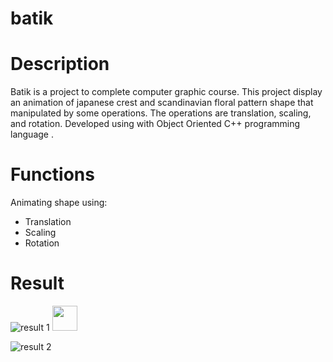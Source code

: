 # batik
# Description
Batik is a project to complete computer graphic course. This project display an animation of japanese crest and scandinavian floral pattern shape that manipulated by some operations. The operations are translation, scaling, and rotation. Developed using with Object Oriented C++ programming language .

# Functions
Animating shape using:
- Translation
- Scaling
- Rotation

# Result

![result 1](https://github.com/alyamaharanipj/batik/tree/main/screenshot/[GK_B_2018]GIF_181511038_Versi2.gif)
<img src="https://github.com/alyamaharanipj/batik/tree/main/screenshot/[GK_B_2018]GIF_181511038_Versi2.gif" width="40" height="40" />

![result 2](https://github.com/alyamaharanipj/batik/tree/main/screenshot/[GK_B_2018]GIF_181511038_Challenge.gif)
